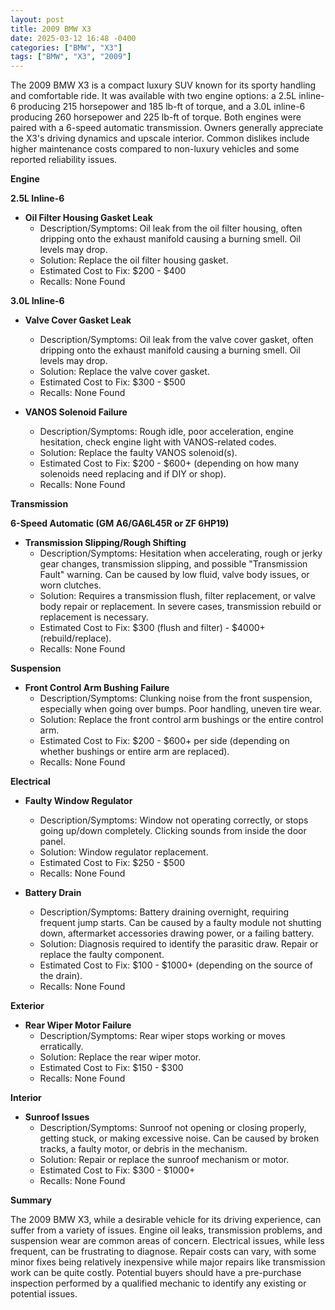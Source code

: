 ```yaml
---
layout: post
title: 2009 BMW X3
date: 2025-03-12 16:48 -0400
categories: ["BMW", "X3"]
tags: ["BMW", "X3", "2009"]
---
```

The 2009 BMW X3 is a compact luxury SUV known for its sporty handling and comfortable ride. It was available with two engine options: a 2.5L inline-6 producing 215 horsepower and 185 lb-ft of torque, and a 3.0L inline-6 producing 260 horsepower and 225 lb-ft of torque. Both engines were paired with a 6-speed automatic transmission. Owners generally appreciate the X3's driving dynamics and upscale interior. Common dislikes include higher maintenance costs compared to non-luxury vehicles and some reported reliability issues.

**Engine**

**2.5L Inline-6**

*   **Oil Filter Housing Gasket Leak**
    *   Description/Symptoms: Oil leak from the oil filter housing, often dripping onto the exhaust manifold causing a burning smell. Oil levels may drop.
    *   Solution: Replace the oil filter housing gasket.
    *   Estimated Cost to Fix: $200 - $400
    *   Recalls: None Found

**3.0L Inline-6**

*   **Valve Cover Gasket Leak**
    *   Description/Symptoms: Oil leak from the valve cover gasket, often dripping onto the exhaust manifold causing a burning smell. Oil levels may drop.
    *   Solution: Replace the valve cover gasket.
    *   Estimated Cost to Fix: $300 - $500
    *   Recalls: None Found

*   **VANOS Solenoid Failure**
    *   Description/Symptoms: Rough idle, poor acceleration, engine hesitation, check engine light with VANOS-related codes.
    *   Solution: Replace the faulty VANOS solenoid(s).
    *   Estimated Cost to Fix: $200 - $600+ (depending on how many solenoids need replacing and if DIY or shop).
    *   Recalls: None Found

**Transmission**

**6-Speed Automatic (GM A6/GA6L45R or ZF 6HP19)**

*   **Transmission Slipping/Rough Shifting**
    *   Description/Symptoms: Hesitation when accelerating, rough or jerky gear changes, transmission slipping, and possible "Transmission Fault" warning. Can be caused by low fluid, valve body issues, or worn clutches.
    *   Solution: Requires a transmission flush, filter replacement, or valve body repair or replacement. In severe cases, transmission rebuild or replacement is necessary.
    *   Estimated Cost to Fix: $300 (flush and filter) - $4000+ (rebuild/replace).
    *   Recalls: None Found

**Suspension**

*   **Front Control Arm Bushing Failure**
    *   Description/Symptoms: Clunking noise from the front suspension, especially when going over bumps. Poor handling, uneven tire wear.
    *   Solution: Replace the front control arm bushings or the entire control arm.
    *   Estimated Cost to Fix: $200 - $600+ per side (depending on whether bushings or entire arm are replaced).
    *   Recalls: None Found

**Electrical**

*   **Faulty Window Regulator**
    *   Description/Symptoms: Window not operating correctly, or stops going up/down completely. Clicking sounds from inside the door panel.
    *   Solution: Window regulator replacement.
    *   Estimated Cost to Fix: $250 - $500
    *   Recalls: None Found

*   **Battery Drain**
    *   Description/Symptoms: Battery draining overnight, requiring frequent jump starts. Can be caused by a faulty module not shutting down, aftermarket accessories drawing power, or a failing battery.
    *   Solution: Diagnosis required to identify the parasitic draw. Repair or replace the faulty component.
    *   Estimated Cost to Fix: $100 - $1000+ (depending on the source of the drain).
    *   Recalls: None Found

**Exterior**

*   **Rear Wiper Motor Failure**
    *   Description/Symptoms: Rear wiper stops working or moves erratically.
    *   Solution: Replace the rear wiper motor.
    *   Estimated Cost to Fix: $150 - $300
    *   Recalls: None Found

**Interior**

*   **Sunroof Issues**
    *   Description/Symptoms: Sunroof not opening or closing properly, getting stuck, or making excessive noise. Can be caused by broken tracks, a faulty motor, or debris in the mechanism.
    *   Solution: Repair or replace the sunroof mechanism or motor.
    *   Estimated Cost to Fix: $300 - $1000+
    *   Recalls: None Found

**Summary**

The 2009 BMW X3, while a desirable vehicle for its driving experience, can suffer from a variety of issues. Engine oil leaks, transmission problems, and suspension wear are common areas of concern. Electrical issues, while less frequent, can be frustrating to diagnose. Repair costs can vary, with some minor fixes being relatively inexpensive while major repairs like transmission work can be quite costly. Potential buyers should have a pre-purchase inspection performed by a qualified mechanic to identify any existing or potential issues.

